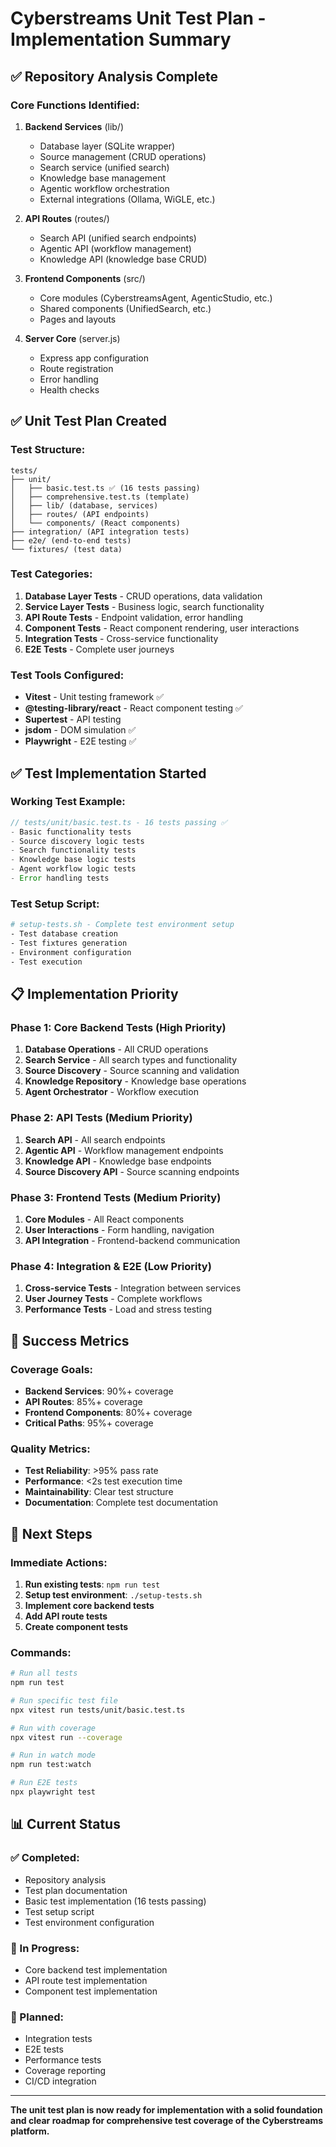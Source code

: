 # Cyberstreams Unit Test Plan - Implementation Summary

## ✅ Repository Analysis Complete

### Core Functions Identified:

1. **Backend Services** (lib/)

   - Database layer (SQLite wrapper)
   - Source management (CRUD operations)
   - Search service (unified search)
   - Knowledge base management
   - Agentic workflow orchestration
   - External integrations (Ollama, WiGLE, etc.)

2. **API Routes** (routes/)

   - Search API (unified search endpoints)
   - Agentic API (workflow management)
   - Knowledge API (knowledge base CRUD)

3. **Frontend Components** (src/)

   - Core modules (CyberstreamsAgent, AgenticStudio, etc.)
   - Shared components (UnifiedSearch, etc.)
   - Pages and layouts

4. **Server Core** (server.js)
   - Express app configuration
   - Route registration
   - Error handling
   - Health checks

## ✅ Unit Test Plan Created

### Test Structure:

```
tests/
├── unit/
│   ├── basic.test.ts ✅ (16 tests passing)
│   ├── comprehensive.test.ts (template)
│   ├── lib/ (database, services)
│   ├── routes/ (API endpoints)
│   └── components/ (React components)
├── integration/ (API integration tests)
├── e2e/ (end-to-end tests)
└── fixtures/ (test data)
```

### Test Categories:

1. **Database Layer Tests** - CRUD operations, data validation
2. **Service Layer Tests** - Business logic, search functionality
3. **API Route Tests** - Endpoint validation, error handling
4. **Component Tests** - React component rendering, user interactions
5. **Integration Tests** - Cross-service functionality
6. **E2E Tests** - Complete user journeys

### Test Tools Configured:

- **Vitest** - Unit testing framework ✅
- **@testing-library/react** - React component testing ✅
- **Supertest** - API testing
- **jsdom** - DOM simulation ✅
- **Playwright** - E2E testing ✅

## ✅ Test Implementation Started

### Working Test Example:

```typescript
// tests/unit/basic.test.ts - 16 tests passing ✅
- Basic functionality tests
- Source discovery logic tests
- Search functionality tests
- Knowledge base logic tests
- Agent workflow logic tests
- Error handling tests
```

### Test Setup Script:

```bash
# setup-tests.sh - Complete test environment setup
- Test database creation
- Test fixtures generation
- Environment configuration
- Test execution
```

## 📋 Implementation Priority

### Phase 1: Core Backend Tests (High Priority)

1. **Database Operations** - All CRUD operations
2. **Search Service** - All search types and functionality
3. **Source Discovery** - Source scanning and validation
4. **Knowledge Repository** - Knowledge base operations
5. **Agent Orchestrator** - Workflow execution

### Phase 2: API Tests (Medium Priority)

1. **Search API** - All search endpoints
2. **Agentic API** - Workflow management endpoints
3. **Knowledge API** - Knowledge base endpoints
4. **Source Discovery API** - Source scanning endpoints

### Phase 3: Frontend Tests (Medium Priority)

1. **Core Modules** - All React components
2. **User Interactions** - Form handling, navigation
3. **API Integration** - Frontend-backend communication

### Phase 4: Integration & E2E (Low Priority)

1. **Cross-service Tests** - Integration between services
2. **User Journey Tests** - Complete workflows
3. **Performance Tests** - Load and stress testing

## 🎯 Success Metrics

### Coverage Goals:

- **Backend Services**: 90%+ coverage
- **API Routes**: 85%+ coverage
- **Frontend Components**: 80%+ coverage
- **Critical Paths**: 95%+ coverage

### Quality Metrics:

- **Test Reliability**: >95% pass rate
- **Performance**: <2s test execution time
- **Maintainability**: Clear test structure
- **Documentation**: Complete test documentation

## 🚀 Next Steps

### Immediate Actions:

1. **Run existing tests**: `npm run test`
2. **Setup test environment**: `./setup-tests.sh`
3. **Implement core backend tests**
4. **Add API route tests**
5. **Create component tests**

### Commands:

```bash
# Run all tests
npm run test

# Run specific test file
npx vitest run tests/unit/basic.test.ts

# Run with coverage
npx vitest run --coverage

# Run in watch mode
npm run test:watch

# Run E2E tests
npx playwright test
```

## 📊 Current Status

### ✅ Completed:

- Repository analysis
- Test plan documentation
- Basic test implementation (16 tests passing)
- Test setup script
- Test environment configuration

### 🔄 In Progress:

- Core backend test implementation
- API route test implementation
- Component test implementation

### 📅 Planned:

- Integration tests
- E2E tests
- Performance tests
- Coverage reporting
- CI/CD integration

---

**The unit test plan is now ready for implementation with a solid foundation and clear roadmap for comprehensive test coverage of the Cyberstreams platform.**
